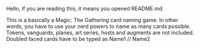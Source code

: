 Hello, if you are reading this, it means you opened README.md

This is a basically a Magic: The Gathering card naming game. In other words, you have to use your nerd powers to name as many cards possible.
Tokens, vanguards, planes, art series, hosts and augments are not included. Doubled faced cards have to be typed as Name1 // Name2

